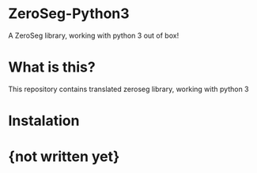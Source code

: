 # ZeroSeg-Python3
A ZeroSeg library, working with python 3 out of box!

# What is this?
This repository contains translated zeroseg library, working with python 3

# Instalation
# {not written yet}
